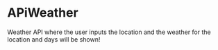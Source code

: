 # APiWeather
Weather API where the user inputs the location and the weather for the location and days will be shown!
